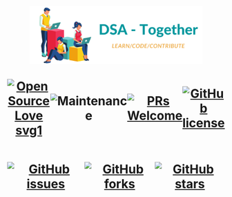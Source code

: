 <h1 align = "center">

<img width="400" src="dsa-together.png" alt="Algorithms">

<div style = "display : flex ; justify-content : center ; align-items : center">

[![Open Source Love svg1](https://badges.frapsoft.com/os/v1/open-source.svg?v=103)](https://github.com/ellerbrock/open-source-badges/)

![Maintenance](https://img.shields.io/maintenance/yes/2021)

[![PRs Welcome](https://img.shields.io/badge/PRs-welcome-brightgreen.svg?style=flat-square)](http://makeapullrequest.com)

<a href="https://github.com/dsrao711/DSA-Together-HacktoberFest/blob/main/LICENSE.md"><img alt="GitHub license" src="https://img.shields.io/github/license/dsrao711/DSA-Together-HacktoberFest"></a>


</div>

<div style = "display : flex ; justify-content : center ; align-items : center">


<a href="https://github.com/dsrao711/DSA-Together-HacktoberFest/issues"><img alt="GitHub issues" src="https://img.shields.io/github/issues/dsrao711/DSA-Together-HacktoberFest"></a>

<a href="https://github.com/dsrao711/DSA-Together-HacktoberFest/network"><img alt="GitHub forks" src="https://img.shields.io/github/forks/dsrao711/DSA-Together-HacktoberFest"></a>

<a href="https://github.com/dsrao711/DSA-Together-HacktoberFest/stargazers"><img alt="GitHub stars" src="https://img.shields.io/github/stars/dsrao711/DSA-Together-HacktoberFest"></a>

</div>

</h1>

<p align = "center"> 




</p>

